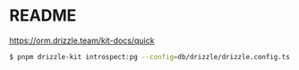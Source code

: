 # README

<https://orm.drizzle.team/kit-docs/quick>

```sh
$ pnpm drizzle-kit introspect:pg --config=db/drizzle/drizzle.config.ts
```
